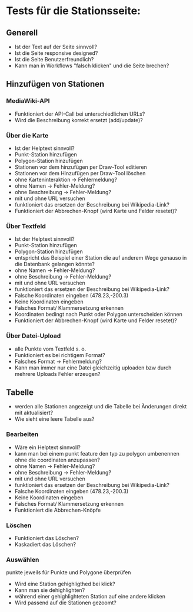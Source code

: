 # Tests für die Stationsseite:

## Generell
+ Ist der Text auf der Seite sinnvoll?
+ Ist die Seite responsive designed?
+ Ist die Seite Benutzerfreundlich?
+ Kann man in Workflows "falsch klicken" und die Seite brechen?

## Hinzufügen von Stationen
### MediaWiki-API
+ Funktioniert der API-Call bei unterschiedlichen URLs?
+ Wird die Beschreibung korrekt ersetzt (add/update)?


### Über die Karte
+ Ist der Helptext sinnvoll?
+ Punkt-Station hinzufügen
+ Polygon-Station hinzufügen
+ Stationen vor dem hinzufügen per Draw-Tool editieren
+ Stationen vor dem Hinzufügen per Draw-Tool löschen
+ ohne Karteninteraktion -> Fehlermeldung?
+ ohne Namen -> Fehler-Meldung?
+ ohne Beschreibung -> Fehler-Meldung?
+ mit und ohne URL versuchen
+ funktioniert das ersetzen der Beschreibung bei Wikipedia-Link?
+ Funktioniert der Abbrechen-Knopf (wird Karte und Felder resetet)?

### Über Textfeld
+ Ist der Helptext sinnvoll?
+ Punkt-Station hinzufügen
+ Polygon-Station hinzufügen
+ entspricht das Beispiel einer Station die auf anderem Wege genauso in die Datenbank gelangen könnte?
+ ohne Namen -> Fehler-Meldung?
+ ohne Beschreibung -> Fehler-Meldung?
+ mit und ohne URL versuchen
+ funktioniert das ersetzen der Beschreibung bei Wikipedia-Link?
+ Falsche Koordinaten eingeben (478.23,-200.3)
+ Keine Koordinaten eingeben
+ Falsches Format/ Klammersetzung erkennen
+ Koordinaten bedingt nach Punkt oder Polygon unterscheiden können
+ Funktioniert der Abbrechen-Knopf (wird Karte und Felder resetet)?

### Über Datei-Upload
+ alle Punkte vom Textfeld s. o.
+ Funktioniert es bei richtigem Format?
+ Falsches Format -> Fehlermeldung?
+ Kann man immer nur eine Datei gleichzeitig uploaden bzw durch mehrere Uploads Fehler erzeugen?

## Tabelle
+ werden alle Stationen angezeigt und die Tabelle bei Änderungen direkt mit aktualisiert?
+ Wie sieht eine leere Tabelle aus?

### Bearbeiten
+ Wäre ein Helptext sinnvoll?
+ kann man bei einem punkt feature den typ zu polygon umbenennen ohne die coordinaten anzupassen?
+ ohne Namen -> Fehler-Meldung?
+ ohne Beschreibung -> Fehler-Meldung?
+ mit und ohne URL versuchen
+ funktioniert das ersetzen der Beschreibung bei Wikipedia-Link?
+ Falsche Koordinaten eingeben (478.23,-200.3)
+ Keine Koordinaten eingeben
+ Falsches Format/ Klammersetzung erkennen
+ Funktioniert die Abbrechen-Knöpfe

### Löschen
+ Funktioniert das Löschen?
+ Kaskadiert das Löschen?

### Auswählen
punkte jeweils für Punkte und Polygone überprüfen
+ Wird eine Station gehighligthed bei klick?
+ Kann man sie dehighlighten?
+ während einer gehighlighteten Station auf eine andere klicken
+ Wird passend auf die Stationen gezoomt?
